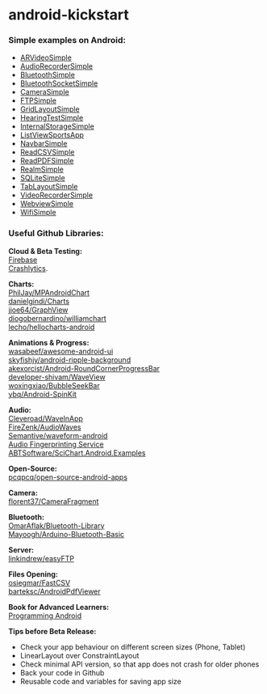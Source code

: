 # android-kickstart

### Simple examples on Android:

- [ARVideoSimple](https://github.com/tuttelikz/android-kickstart/tree/main/ARVideoSimple)
- [AudioRecorderSimple](https://github.com/tuttelikz/android-kickstart/tree/main/AudioRecorderSimple)
- [BluetoothSimple](https://github.com/tuttelikz/android-kickstart/tree/main/BluetoothSimple)
- [BluetoothSocketSimple](https://github.com/tuttelikz/android-kickstart/tree/main/BluetoothSocketSimple)
- [CameraSimple](https://github.com/tuttelikz/android-kickstart/tree/main/CameraSimple)
- [FTPSimple](https://github.com/tuttelikz/android-kickstart/tree/main/FTPSimple)
- [GridLayoutSimple](https://github.com/tuttelikz/android-kickstart/tree/main/GridLayoutSimple)
- [HearingTestSimple](https://github.com/tuttelikz/android-kickstart/tree/main/HearingTestSimple)
- [InternalStorageSimple](https://github.com/tuttelikz/android-kickstart/tree/main/InternalStorageSimple)
- [ListViewSportsApp](https://github.com/tuttelikz/android-kickstart/tree/main/ListViewSportsApp)
- [NavbarSimple](https://github.com/tuttelikz/android-kickstart/tree/main/NavbarSimple)
- [ReadCSVSimple](https://github.com/tuttelikz/android-kickstart/tree/main/ReadCSVSimple)
- [ReadPDFSimple](https://github.com/tuttelikz/android-kickstart/tree/main/ReadPDFSimple)
- [RealmSimple](https://github.com/tuttelikz/android-kickstart/tree/main/RealmSimple)
- [SQLiteSimple](https://github.com/tuttelikz/android-kickstart/tree/main/SQLiteSimple)
- [TabLayoutSimple](https://github.com/tuttelikz/android-kickstart/tree/main/TabLayoutSimple)
- [VideoRecorderSimple](https://github.com/tuttelikz/android-kickstart/tree/main/VideoRecorderSimple)
- [WebviewSimple](https://github.com/tuttelikz/android-kickstart/tree/main/WebviewSimple)
- [WifiSimple](https://github.com/tuttelikz/android-kickstart/tree/main/WifiSimple)  

### Useful Github Libraries:
**Cloud & Beta Testing:**  
[Firebase](https://firebase.google.com/)  
[Crashlytics](https://fabric.io/kits/android/crashlytics/install).

**Charts:**   
[PhilJay/MPAndroidChart](https://github.com/PhilJay/MPAndroidChart)  
[danielgindi/Charts](https://github.com/danielgindi/Charts)  
[jjoe64/GraphView](https://github.com/jjoe64/GraphView)  
[diogobernardino/williamchart](https://github.com/diogobernardino/williamchart)  
[lecho/hellocharts-android](https://github.com/lecho/hellocharts-android)  

**Animations & Progress:**  
[wasabeef/awesome-android-ui](https://github.com/wasabeef/awesome-android-ui)   
[skyfishjy/android-ripple-background](https://github.com/skyfishjy/android-ripple-background)  
[akexorcist/Android-RoundCornerProgressBar](https://github.com/akexorcist/Android-RoundCornerProgressBar)  
[developer-shivam/WaveView](https://github.com/developer-shivam/WaveView)  
[woxingxiao/BubbleSeekBar](https://github.com/woxingxiao/BubbleSeekBar)  
[ybq/Android-SpinKit](https://github.com/ybq/Android-SpinKit)  

**Audio:**  
[Cleveroad/WaveInApp](https://github.com/Cleveroad/WaveInApp)  
[FireZenk/AudioWaves](https://github.com/FireZenk/AudioWaves)  
[Semantive/waveform-android](https://github.com/Semantive/waveform-android)  
[Audio Fingerprinting Service](https://www.acrcloud.com/)  
[ABTSoftware/SciChart.Android.Examples](https://github.com/ABTSoftware/SciChart.Android.Examples)

**Open-Source:**  
[pcqpcq/open-source-android-apps](https://github.com/pcqpcq/open-source-android-apps)  

**Camera:**  
[florent37/CameraFragment](https://github.com/florent37/CameraFragment)  

**Bluetooth:**  
[OmarAflak/Bluetooth-Library](https://github.com/OmarAflak/Bluetooth-Library)  
[Mayoogh/Arduino-Bluetooth-Basic](https://github.com/Mayoogh/Arduino-Bluetooth-Basic)  

**Server:**  
[linkindrew/easyFTP](https://github.com/linkindrew/easyFTP)  

**Files Opening:**  
[osiegmar/FastCSV](https://github.com/osiegmar/FastCSV)  
[barteksc/AndroidPdfViewer](https://github.com/barteksc/AndroidPdfViewer)  

**Book for Advanced Learners:**  
[Programming Android](https://www.amazon.com/Programming-Android-Generation-Mobile-Devices/dp/1449316646)

**Tips before Beta Release:**
- Check your app behaviour on different screen sizes (Phone, Tablet)
- LinearLayout over ConstraintLayout
- Check minimal API version, so that app does not crash for older phones
- Back your code in Github
- Reusable code and variables for saving app size